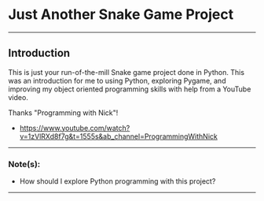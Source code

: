 # Just Another Snake Game Project
___

## Introduction
This is just your run-of-the-mill Snake game project done in Python.  This was an introduction for me to using Python, exploring Pygame, and improving my object oriented programming skills with help from a YouTube video.  


Thanks "Programming with Nick"!
+ https://www.youtube.com/watch?v=1zVlRXd8f7g&t=1555s&ab_channel=ProgrammingWithNick
___

### Note(s):
+ How should I explore Python programming with this project?
___
